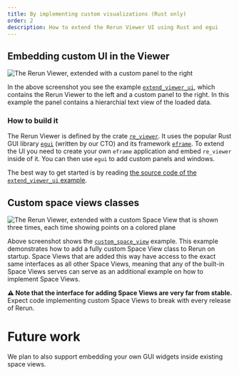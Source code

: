 ```yaml
---
title: By implementing custom visualizations (Rust only)
order: 2
description: How to extend the Rerun Viewer UI using Rust and egui
---
```


## Embedding custom UI in the Viewer

![The Rerun Viewer, extended with a custom panel to the right](https://github.com/rerun-io/rerun/assets/1148717/cbbad63e-9b18-4e54-bafe-b6ffd723f63e)

In the above screenshot you see the example [`extend_viewer_ui`](https://github.com/rerun-io/rerun/tree/main/examples/rust/extend_viewer_ui), which contains the Rerun Viewer to the left and a custom panel to the right. In this example the panel contains a hierarchial text view of the loaded data.

### How to build it

The Rerun Viewer is defined by the crate [`re_viewer`](https://github.com/rerun-io/rerun/tree/main/crates/re_viewer). It uses the popular Rust GUI library [`egui`](https://github.com/emilk/egui) (written by our CTO) and its framework [`eframe`](https://github.com/emilk/egui/tree/master/crates/eframe). To extend the UI you need to create your own `eframe` application and embed `re_viewer` inside of it. You can then use `egui` to add custom panels and windows.

The best way to get started is by reading [the source code of the `extend_viewer_ui` example](https://github.com/rerun-io/rerun/tree/main/examples/rust/extend_viewer_ui).


## Custom space views classes

<picture>
  <source media="(max-width: 480px)" srcset="https://static.rerun.io/custom_space_view/e05a073d64003645b6af6de91b068c2f646c1b8a/480w.jpeg">
  <source media="(max-width: 768px)" srcset="https://static.rerun.io/custom_space_view/e05a073d64003645b6af6de91b068c2f646c1b8a/768w.jpeg">
  <source media="(max-width: 1024px)" srcset="https://static.rerun.io/custom_space_view/e05a073d64003645b6af6de91b068c2f646c1b8a/1024w.jpeg">
  <source media="(max-width: 1200px)" srcset="https://static.rerun.io/custom_space_view/e05a073d64003645b6af6de91b068c2f646c1b8a/1200w.jpeg">
  <img src="https://static.rerun.io/custom_space_view/e05a073d64003645b6af6de91b068c2f646c1b8a/full.jpeg" alt="The Rerun Viewer, extended with a custom Space View that is shown three times, each time showing points on a colored plane">
</picture>


Above screenshot shows the [`custom_space_view`](https://github.com/rerun-io/rerun/tree/main/examples/rust/custom_space_view) example.
This example demonstrates how to add a fully custom Space View class to Rerun on startup.
Space Views that are added this way have access to the exact same interfaces as all other Space Views,
meaning that any of the built-in Space Views serves can serve as an additional example on how to implement Space Views.

**⚠️ Note that the interface for adding Space Views are very far from stable.** Expect code implementing custom Space Views to break with every release of Rerun.

# Future work
We plan to also support embedding your own GUI widgets inside existing space views.
